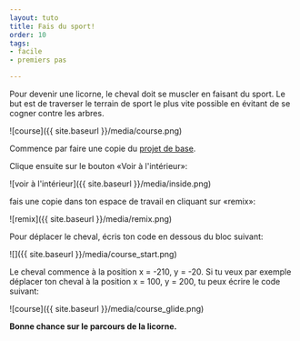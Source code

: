 ```yaml
---
layout: tuto
title: Fais du sport!
order: 10
tags:
- facile
- premiers pas

---
```


Pour devenir une licorne, le cheval doit se muscler en faisant du sport.
Le but est de traverser le terrain de sport le plus vite possible en
évitant de se cogner contre les arbres.

![course]({{ site.baseurl }}/media/course.png)

Commence par faire une copie du [projet de base](https://scratch.mit.edu/projects/109863098/).

Clique ensuite sur le bouton «Voir à l'intérieur»:

![voir à l'intérieur]({{ site.baseurl }}/media/inside.png)

fais une copie dans ton espace de travail en cliquant sur «remix»:

![remix]({{ site.baseurl }}/media/remix.png)

Pour déplacer le cheval, écris ton code en dessous du bloc suivant:

![]({{ site.baseurl }}/media/course_start.png)

Le cheval commence à la position x = -210, y = -20. Si tu veux par exemple
déplacer ton cheval à la position x = 100, y = 200, tu peux écrire le
code suivant:

![course]({{ site.baseurl }}/media/course_glide.png)

**Bonne chance sur le parcours de la licorne.**
